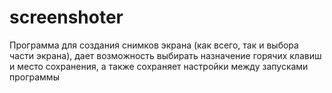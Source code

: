 # screenshoter
Программа для создания снимков экрана (как всего, так и выбора части экрана),
дает возможность выбирать назначение горячих клавиш и место сохранения, а также сохраняет настройки между запусками программы
